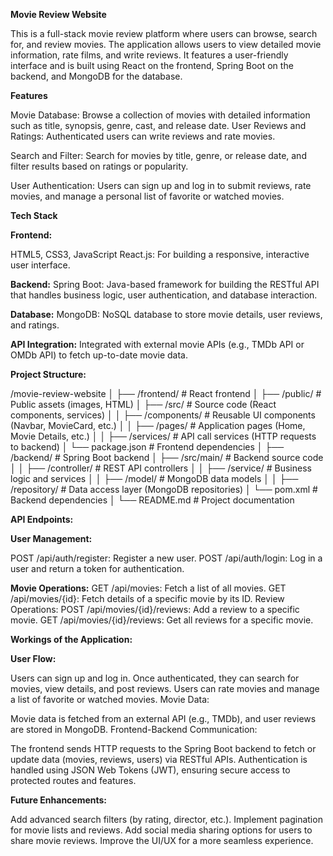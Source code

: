 **Movie Review Website**

This is a full-stack movie review platform where users can browse, search for, and review movies. The application allows users to view detailed movie information, rate films, and write reviews. It features a user-friendly interface and is built using React on the frontend, Spring Boot on the backend, and MongoDB for the database.

**Features**

Movie Database: Browse a collection of movies with detailed information such as title, synopsis, genre, cast, and release date.
User Reviews and Ratings: Authenticated users can write reviews and rate movies.

Search and Filter: Search for movies by title, genre, or release date, and filter results based on ratings or popularity.

User Authentication: Users can sign up and log in to submit reviews, rate movies, and manage a personal list of favorite or watched movies.

**Tech Stack**

**Frontend:**

HTML5, CSS3, JavaScript
React.js: For building a responsive, interactive user interface.

**Backend:**
Spring Boot: Java-based framework for building the RESTful API that handles business logic, user authentication, and database interaction.

**Database:**
MongoDB: NoSQL database to store movie details, user reviews, and ratings.

**API Integration:**
Integrated with external movie APIs (e.g., TMDb API or OMDb API) to fetch up-to-date movie data.

**Project Structure:**

/movie-review-website
│
├── /frontend/              # React frontend
│   ├── /public/            # Public assets (images, HTML)
│   ├── /src/               # Source code (React components, services)
│   │   ├── /components/    # Reusable UI components (Navbar, MovieCard, etc.)
│   │   ├── /pages/         # Application pages (Home, Movie Details, etc.)
│   │   ├── /services/      # API call services (HTTP requests to backend)
│   └── package.json        # Frontend dependencies
│
├── /backend/               # Spring Boot backend
│   ├── /src/main/          # Backend source code
│   │   ├── /controller/    # REST API controllers
│   │   ├── /service/       # Business logic and services
│   │   ├── /model/         # MongoDB data models
│   │   ├── /repository/    # Data access layer (MongoDB repositories)
│   └── pom.xml             # Backend dependencies
│
└── README.md               # Project documentation

**API Endpoints:**

**User Management:**

POST /api/auth/register: Register a new user.
POST /api/auth/login: Log in a user and return a token for authentication.

**Movie Operations:**
GET /api/movies: Fetch a list of all movies.
GET /api/movies/{id}: Fetch details of a specific movie by its ID.
Review Operations:
POST /api/movies/{id}/reviews: Add a review to a specific movie.
GET /api/movies/{id}/reviews: Get all reviews for a specific movie.

**Workings of the Application:**

**User Flow:**

Users can sign up and log in.
Once authenticated, they can search for movies, view details, and post reviews.
Users can rate movies and manage a list of favorite or watched movies.
Movie Data:

Movie data is fetched from an external API (e.g., TMDb), and user reviews are stored in MongoDB.
Frontend-Backend Communication:

The frontend sends HTTP requests to the Spring Boot backend to fetch or update data (movies, reviews, users) via RESTful APIs.
Authentication is handled using JSON Web Tokens (JWT), ensuring secure access to protected routes and features.

**Future Enhancements:**

Add advanced search filters (by rating, director, etc.).
Implement pagination for movie lists and reviews.
Add social media sharing options for users to share movie reviews.
Improve the UI/UX for a more seamless experience.
